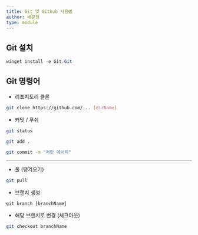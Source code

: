 ```yaml
---
title: Git 및 Github 사용법
author: 배문형
type: module
---
```


## Git 설치

```powershell
winget install -e Git.Git
```

## Git 명령어

- 리포지토리 클론

```bash
git clone https://github.com/... [dirName]
```

- 커밋 / 푸쉬

```bash
git status
```

```bash
git add .
```

```bash
git commit -m "커밋 메시지"
```

***

- 풀 (땡겨오기)

```bash
git pull
```

- 브랜치 생성

```
git branch [branchName]
```

- 해당 브랜치로 변경 (체크아웃)

```bash
git checkout branchName
```

